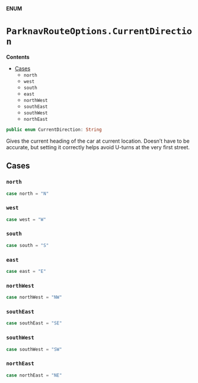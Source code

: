 **ENUM**

# `ParknavRouteOptions.CurrentDirection`

**Contents**

- [Cases](#cases)
  - `north`
  - `west`
  - `south`
  - `east`
  - `northWest`
  - `southEast`
  - `southWest`
  - `northEast`

```swift
public enum CurrentDirection: String
```

Gives the current heading of the car at current location. Doesn’t have to be accurate, but setting it correctly
helps avoid U-turns at the very first street.

## Cases
### `north`

```swift
case north = "N"
```

### `west`

```swift
case west = "W"
```

### `south`

```swift
case south = "S"
```

### `east`

```swift
case east = "E"
```

### `northWest`

```swift
case northWest = "NW"
```

### `southEast`

```swift
case southEast = "SE"
```

### `southWest`

```swift
case southWest = "SW"
```

### `northEast`

```swift
case northEast = "NE"
```
